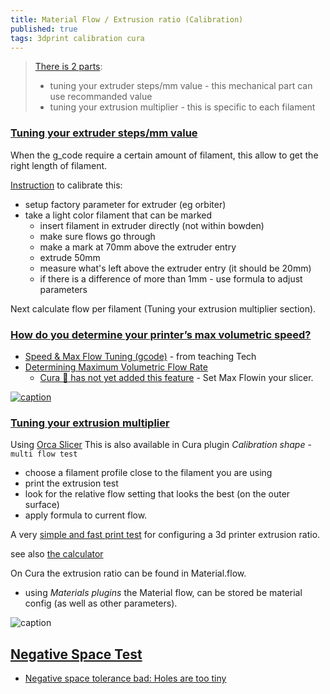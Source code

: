 ```yaml
---
title: Material Flow / Extrusion ratio (Calibration)
published: true
tags: 3dprint calibration cura
---
```

> [There is 2 parts](https://mattshub.com/blogs/blog/extruder-calibration):  
> - tuning your extruder steps/mm value - this mechanical part can use recommanded value  
> - tuning your extrusion multiplier - this is specific to each filament  

### [Tuning your extruder steps/mm value ](https://www.youtube.com/watch?v=W901s6zTwiw)

When the g_code require a certain amount of filament, this allow to get the right length of filament.

[Instruction](https://youtu.be/W901s6zTwiw?feature=shared&t=140) to calibrate this:

- setup factory parameter for extruder (eg orbiter)
- take a light color filament that can be marked
	- insert filament in extruder directly (not within bowden)
    - make sure flows go through
    - make a mark at 70mm above the extruder entry
    - extrude 50mm
    - measure what's left above the extruder entry (it should be 20mm)
    - if there is a difference of more than 1mm - use formula to adjust parameters 
    
Next calculate flow per filament (Tuning your extrusion multiplier section).

### [How do you determine your printer’s max volumetric speed?](https://klipper.discourse.group/t/how-do-you-calibrate-determine-your-printers-max-volumetric-speed/5553)

- [Speed & Max Flow Tuning (gcode)](https://teachingtechyt.github.io/calibration.html#speed) - from teaching Tech
- [Determining Maximum Volumetric Flow Rate ](https://ellis3dp.com/Print-Tuning-Guide/articles/determining_max_volumetric_flow_rate.html)
	- [Cura :page_facing_up: has not yet added this feature](https://github.com/Ultimaker/Cura/issues/5248) - Set Max Flowin your slicer. 

[![caption](https://teachingtechyt.github.io/img/speeddiagram.jpg) ](https://teachingtechyt.github.io/calibration.html#speed)

### [Tuning your extrusion multiplier](https://youtu.be/W901s6zTwiw?feature=shared&t=382)

Using [Orca Slicer](https://github.com/SoftFever/OrcaSlicer/wiki/Calibration) 
This is also available in Cura plugin _Calibration shape_ - `multi flow test`

- choose a filament profile close to the filament you are using
- print the extrusion test
- look for the relative flow setting that looks the best (on the outer surface)
- apply formula to current flow.

A very [simple and fast print test](https://www.thingiverse.com/thing:1622868) for configuring a 3d printer extrusion ratio. 

see also [the calculator](https://docs.google.com/spreadsheets/d/11wnlCU2EVHg3Nl7GxisAegoGicogK_QTkMjRavwx0ME/edit#gid=0)

On Cura the extrusion ratio can be found in Material.flow.
- using _Materials plugins_ the Material flow, can be stored be material config (as well as other parameters).

![caption](https://cdn.thingiverse.com/renders/11/c2/95/b9/69/061304fbd5a1101cb5cfe3cc23979c49_preview_featured.jpg)

## [Negative Space Test](https://www.matterhackers.com/articles/top-ten-prints-to-calibrate-your-3d-printer)
- [Negative space tolerance bad: Holes are too tiny](https://www.reddit.com/r/FixMyPrint/comments/4acmp5/negative_space_tolerance_bad_holes_are_too_tiny/)
